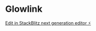 # Glowlink

[Edit in StackBlitz next generation editor ⚡️](https://stackblitz.com/~/github.com/trustedprince01/Glowlink)